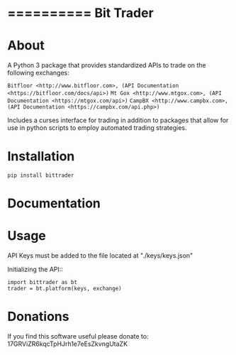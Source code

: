 ==========
Bit Trader
==========

About
=====
A Python 3 package that provides standardized APIs to trade on the following exchanges:

`Bitfloor <http://www.bitfloor.com>, (API Documentation <https://bitfloor.com/docs/api>)`
`Mt Gox <http://www.mtgox.com>, (API Documentation <https://mtgox.com/api>)`
`CampBX <http://www.campbx.com>, (API Documentation <https://campbx.com/api.php>)`

Includes a curses interface for trading in addition to packages that allow for use in python scripts to employ automated trading strategies.


Installation
============

``pip install bittrader``


Documentation
=============


Usage
=====

API Keys must be added to the file located at "./keys/keys.json"

Initializing the API::
    
    import bittrader as bt
    trader = bt.platform(keys, exchange)


Donations
=========
If you find this software useful please donate to: 17GRViZR6kqcTpHJrh1e7eEsZkvngUtaZK

